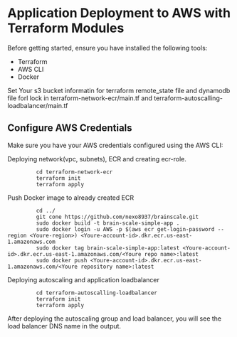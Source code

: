 # Application Deployment to AWS with Terraform Modules

Before getting started, ensure you have installed the following tools:
- Terraform
- AWS CLI
- Docker

Set Your s3 bucket informatin for terraform remote_state file and dynamodb file forl lock in terraform-network-ecr/main.tf and terraform-autoscalling-loadbalancer/main.tf

## Configure AWS Credentials

Make sure you have your AWS credentials configured using the AWS CLI:

Deploying network(vpc, subnets), ECR and creating ecr-role.

             cd terraform-network-ecr
             terraform init
             terraform apply

Push Docker image to already created ECR

             cd ../
             git cone https://github.com/nexo8937/brainscale.git
             sudo docker build -t brain-scale-simple-app .
             sudo docker login -u AWS -p $(aws ecr get-login-password --region <Youre-region>) <Youre-account-id>.dkr.ecr.us-east-1.amazonaws.com
             sudo docker tag brain-scale-simple-app:latest <Youre-account-id>.dkr.ecr.us-east-1.amazonaws.com/<Youre repo name>:latest
             sudo docker push <Youre-account-id>.dkr.ecr.us-east-1.amazonaws.com/<Youre repository name>:latest

Deploying autoscaling and application loadbalancer

             cd terraform-autoscalling-loadbalancer
             terraform init
             terraform apply

After deploying the autoscaling group and load balancer, you will see the load balancer DNS name in the output.
